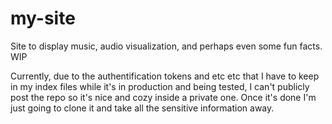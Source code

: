 # my-site
Site to display music, audio visualization, and perhaps even some fun facts. WIP

Currently, due to the authentification tokens and etc etc that I have to keep in my index files while it's in production and being tested, I can't publicly post the repo so it's nice and cozy inside a private one. Once it's done I'm just going to clone it and take all the sensitive information away. 
